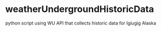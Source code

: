 # weatherUndergroundHistoricData
python script using WU API that collects historic data for Igiugig Alaska
